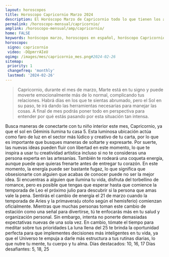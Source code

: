 ```yaml
---
layout: horoscopos
title: Horoscopo Capricornio Marzo 2024
description: El Horóscopo Marzo de Capricornio todo lo que tienen los astros preparados para este mes, amor, trabajo, familia. Todo sobre astrologia, tarot, predicciones. Horoscopo gratis en español, predicciones y astrología.
permalink: /horoscopo-mensual/capricornio/
amplink: /horoscopo-mensual/amp/capricornio/
home: FALSE
keywords: horóscopo marzo, horoscopos en español, horóscopo Capricornio marzo , horóscopo esperanza gracia, horoscop, horóscopos gratis, horoscopo Capricornio, Tarot, Astrologia, Zodíaco, Capricornio, horoscopo gratis, horoscopo del mes 
horoscopo:
 signo: capricornio
 video: -DQpmrrAIeU
ogimg: /images/mes/capricornio_mes.png#2024-02-26
sitemap:
 priority: 1
 changefreq: 'monthly'
 lastmod: '2024-02-26'
---
```



 > Capricornio, durante el mes de marzo, Marte está en tu signo y puede moverte emocionalmente más de lo normal, complicando tus relaciones. Habrá días en los que te sientas abrumado, pero el Sol en su paso, te irá dando las herramientas necesarias para manejar las cosas. A final de mes podrás poner todo en perspectiva para entender por qué estás pasando por esta situación tan intensa.



Busca maneras de conectarte con tu niño interior este mes, Capricornio, ya que el sol en Géminis ilumina tu casa 5. Esta luminosa ubicación actúa como faro de luz en el sector más lúdico y creativo de tu carta, por lo que es importante que busques maneras de soltarte y expresarte. Por suerte, las nuevas ideas pueden fluir con libertad en este momento, lo que te inspira a usar tu creatividad artística incluso si no te consideras una persona experta en las artesanías.
También te rodeará una coqueta energía, aunque puede que quieras frenarte antes de entregar tu corazón. En este momento, la energía puede ser bastante fugaz, lo que significa que obsesionarte con alguien que acabas de conocer puede no ser la mejor idea. Si encuentras a alguien que ilumina tu vida, disfruta del torbellino de romance, pero es posible que tengas que esperar hasta que comience la temporada de Leo el próximo julio para descubrir si la persona que amas vale la pena.
Sentirás el cambio de energía el 21 de marzo cuando la temporada de Aries y la primavera(u otoño según el hemisferio) comienzan oficialmente. Mientras que muchas personas toman este cambio de estación como una señal para divertirse, tú te enfocarás más en tu salud y organización personal. Sin embargo, intenta no ponerte demasiadas expectativas nuevas de una sola vez. En cambio, tómate el tiempo para meditar sobre tus prioridades
La luna llena del 25 te brinda la oportunidad perfecta para que implementes decisiones más inteligentes en tu vida, ya que el Universo te empuja a darle más estructura a tus rutinas diarias, lo que nutre tu mente, tu cuerpo y tu alma.
Días destacados: 10, 16, 17
Días desafiantes: 5, 18, 25